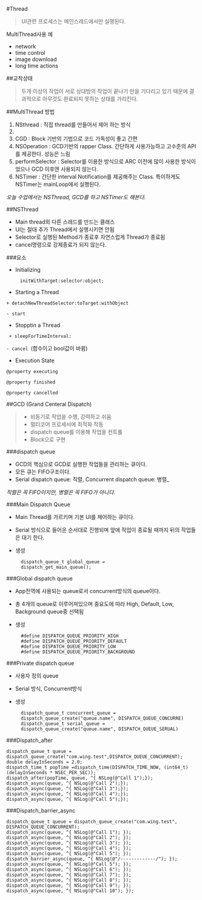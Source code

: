 #Thread

> UI관련 프로세스는 메인스레드에서만 실행된다.

MultiThread사용 예
- network
- time control
- image download
- long time actions

##교착상태
> 두개 이상의 작업이 서로 상대방의 작업이 끝나기 만을 기다리고 있기 때문에 결과적으로 아무것도 완료되지 못하는 상태를 가리킨다.


##MultiThread 방법
1. NSthread : 직접  thread를 만들어서 제어 하는 방식
2. 
2. CGD : Block 기반의 기법으로 코드 가독성이 좋고 간편
3. NSOperation : GCD기반의 rapper Class. 간단하게 사용가능하고 고수준의 API를 제공한다. 성능은 느림
4. performSelector : Selector를 이용한 방식으로 ARC 이전에 많이 사용한 방식이었으나 GCD 이후엔 사용되지 않는다.
5. NSTimer : 간단한 interval Notification를 제공해주는 Class. 특이하게도 NSTimer는 mainLoop에서 실행된다.

_오늘 수업에서는 NSThread, GCD를 하고 NSTimer도 해본다._

##NSThread
- Main thread외 다른 스레드를 만드는 클래스
- UI는 절대 추가 Thread에서 실행시키면 안됨
- Selector로 실행된 Method가 종료후 자연스럽게 Thread가 종료됨
- cancel명령으로 강제종료가 되지 않는다.

###요소
- Initializing

```		initWithTarget:selector:object;```

- Starting a Thread

```+ detachNewThreadSelector:toTarget:withObject ```

```- start```

- Stopptin a Thread

```	+ sleepForTimeInterval:```

```- cancel ```(함수이고 bool값이 바뀜)

- Execution State

```@property executing```

```@property finished```

```@property cancelled```


##GCD (Grand Centeral Dispatch)
> - 비동기로 작업을 수행, 강력하고 쉬움
> - 멀티코어 프로세서에 최적화 작동
> - dispatch queue를 이용해 작업을 컨트롤
> - Block으로 구현

###dispatch queue
- GCD의 핵심으로 GCD로 실행한 작업들을 관리하는 큐이다.
- 모든 큐는 FIFO구조이다.
- Serial dispatch queue: 직렬, Concurrent dispatch queue: 병렬_

_직렬은 꼭 FIFO이지만, 병렬은 꼭 FIFO가 아니다._

###Main Dispatch Queue
- Main Thread를 가르키며 기본 UI를 제어하는 큐이다.
- Serial 방식으로 들어온 순서대로 진행되며 앞에 작업이 종료될 때까지 뒤의 작업들은 대기 한다.
- 생성


		dispatch_queue_t global_queue =
		dispatch_get_main_queue();

###Global dispatch queue
- App전역에 사용되는 queue로서 concurrent방식의 queue이다.
- 총 4개의 queue로 이루어져있으며 중요도에 따라 High, Default, Low, Background queue중 선택됨
- 생성

		#define DISPATCH_QUEUE_PRIORITY_HIGH
		#define DISPATCH_QUEUE_PRIORITY_DEFAULT
		#define DISPATCH_QUEUE_PRIORITY_LOW
		#define DISPATCH_QUEUE_PRIORITY_BACKGROUND

###Private dispatch queue
- 사용자 정의 queue
- Serial 방식, Concurrent방식
- 생성

		dispatch_queue_t concurrent_queue =
		dispatch_queue_create("queue.name", DISPATCH_QUEUE_CONCURRE)
		dispatch_queue_t serial_queue = 
		dispatch_queue_create("queue.name", DISPATCH_QUEUE_SERUAL)

###Dispatch_after
```objc
dispatch_queue_t queue = dispatch_queue_create("com.wing.test",DISPATCH_QUEUE_CONCURRENT);
double delayInSeconds = 2.0;
dispatch_time_t popTime =dispatch_time(DISPATCH_TIME_NOW, (int64_t)(delayInSeconds * NSEC_PER_SEC));
dispatch_after(popTime, queue, ^{ NSLog(@"Call 1");});
dispatch_async(queue, ^{ NSLog(@"Call 2");});
dispatch_async(queue, ^{ NSLog(@"Call 3");});
dispatch_async(queue, ^{ NSLog(@"Call 4");});
dispatch_async(queue, ^{ NSLog(@"Call 5");});

```

###Dispatch_barrier_async
```objc
dispatch_queue_t queue = dispatch_queue_create("com.wing.test", DISPATCH_QUEUE_CONCURRENT);
dispatch_async(queue, ^{ NSLog(@"Call 1"); });
dispatch_async(queue, ^{ NSLog(@"Call 2"); });
dispatch_async(queue, ^{ NSLog(@"Call 3"); });
dispatch_async(queue, ^{ NSLog(@"Call 4"); });
dispatch_async(queue, ^{ NSLog(@"Call 5"); });
dispatch_barrier_async(queue, ^{ NSLog(@"/-------------/"); });
dispatch_async(queue, ^{ NSLog(@"Call 5"); });
dispatch_async(queue, ^{ NSLog(@"Call 6"); });
dispatch_async(queue, ^{ NSLog(@"Call 7"); });
dispatch_async(queue, ^{ NSLog(@"Call 8"); });
dispatch_async(queue, ^{ NSLog(@"Call 9"); });
dispatch_async(queue, ^{ NSLog(@"Call 10"); });
```

